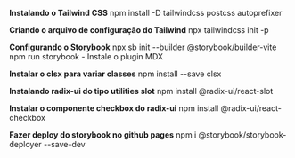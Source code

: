 **Instalando o Tailwind CSS**
npm install -D tailwindcss postcss autoprefixer

**Criando o arquivo de configuração do Tailwind**
npx tailwindcss init -p

**Configurando o Storybook**
npx sb init --builder @storybook/builder-vite
npm run storybook
    - Instale o plugin MDX

**Instalar o clsx para variar classes**
npm install --save clsx

**Instalando radix-ui do tipo utilities slot**
npm install @radix-ui/react-slot

**Instalar o componente checkbox do radix-ui**
npm install @radix-ui/react-checkbox

**Fazer deploy do storybook no github pages**
npm i @storybook/storybook-deployer --save-dev